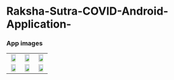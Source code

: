 # Raksha-Sutra-COVID-Android-Application-
### App images
| | | |
|:-------------------------:|:-------------------------:|:-------------------------:|
|<img width="80%" src="https://github.com/Aviral-03/Repository-Images/blob/main/App_1.jpg">  |  <img width="80%" src="https://github.com/Aviral-03/Repository-Images/blob/main/App_4.jpg"> | <img  width="80%" src="https://github.com/Aviral-03/Repository-Images/blob/main/app6.jpeg"> |
|<img width="80%" src="https://github.com/Aviral-03/Repository-Images/blob/main/App_6.jpg">  |  <img width="80%" src="https://github.com/Aviral-03/Repository-Images/blob/main/App_2.jpg"> | <img width="80%" src="https://github.com/Aviral-03/Repository-Images/blob/main/App_5.jpg"> |
